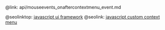 @link: api/mouseevents_onaftercontextmenu_event.md

@seolinktop: [javascript ui framework](https://webix.com)
@seolink: [javascript custom context menu](https://webix.com/widget/contextmenu/)